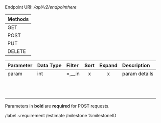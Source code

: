 Endpoint URI: _/api/v2/endpointhere_

|Methods|
|-------|
|GET|
|POST|
|PUT|
|DELETE|

|Parameter|Data Type|Filter|Sort|Expand|Description|
|:--------|:--------|:-----|:--:|:----:|:----------|
|param|int|=,__in|x|x|param details|
|||||||
|||||||
|||||||
|||||||
|||||||
|||||||
|||||||
|||||||
|||||||
|||||||
|||||||

Parameters in **bold** are **required** for POST requests.

/label ~requirement
/estimate <how long should this take>
/milestone %milestoneID